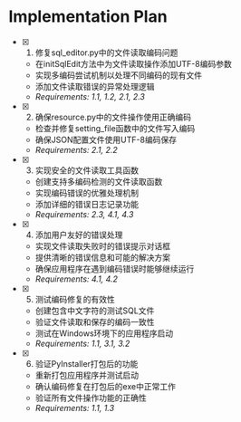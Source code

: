 # Implementation Plan

- [x] 1. 修复sql_editor.py中的文件读取编码问题









  - 在initSqlEdit方法中为文件读取操作添加UTF-8编码参数
  - 实现多编码尝试机制以处理不同编码的现有文件
  - 添加文件读取错误的异常处理逻辑
  - _Requirements: 1.1, 1.2, 2.1, 2.3_

- [x] 2. 确保resource.py中的文件操作使用正确编码






  - 检查并修复setting_file函数中的文件写入编码
  - 确保JSON配置文件使用UTF-8编码保存
  - _Requirements: 2.1, 2.2_

- [x] 3. 实现安全的文件读取工具函数












  - 创建支持多编码检测的文件读取函数
  - 实现编码错误的优雅处理机制
  - 添加详细的错误日志记录功能
  - _Requirements: 2.3, 4.1, 4.3_


- [x] 4. 添加用户友好的错误处理













  - 实现文件读取失败时的错误提示对话框
  - 提供清晰的错误信息和可能的解决方案
  - 确保应用程序在遇到编码错误时能够继续运行
  - _Requirements: 4.1, 4.2_

- [x] 5. 测试编码修复的有效性



  - 创建包含中文字符的测试SQL文件
  - 验证文件读取和保存的编码一致性
  - 测试在Windows环境下的应用程序启动
  - _Requirements: 1.1, 3.1, 3.2_

- [x] 6. 验证PyInstaller打包后的功能




  - 重新打包应用程序并测试启动
  - 确认编码修复在打包后的exe中正常工作
  - 验证所有文件操作功能的正确性
  - _Requirements: 1.1, 1.3_
